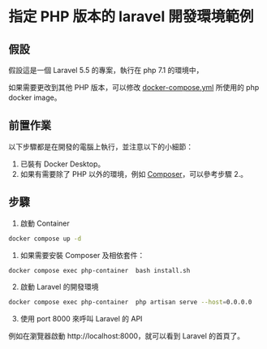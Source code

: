 # 指定 PHP 版本的 laravel 開發環境範例

## 假設

假設這是一個 Laravel 5.5 的專案，執行在 php 7.1 的環境中，

如果需要更改到其他 PHP 版本，可以修改 [docker-compose.yml](./docker-compose.yml) 所使用的 php docker image。

## 前置作業

以下步驟都是在開發的電腦上執行，並注意以下的小細節：

1. 已裝有 Docker Desktop。
1. 如果有需要除了 PHP 以外的環境，例如 [Composer](https://getcomposer.org/)，可以參考步驟 2.。

## 步驟

1. 啟動 Container 

```bash
docker compose up -d
```

1. 如果需要安裝 Composer 及相依套件：

```bash
docker compose exec php-container  bash install.sh
```

2. 啟動 Laravel 的開發環境

```bash
docker compose exec php-container  php artisan serve --host=0.0.0.0
```

3. 使用 port 8000 來呼叫 Laravel 的 API

例如在瀏覽器啟動 http://localhost:8000，就可以看到 Laravel 的首頁了。
